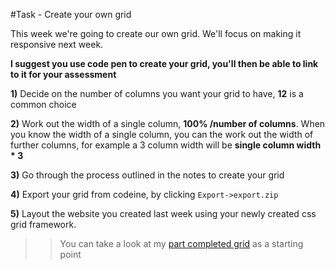 #Task - Create your own grid 

This week we're going to create our own grid. We'll focus on making it responsive next week.

**I suggest you use code pen to create your grid, you'll then be able to link to it for your assessment**

**1)** Decide on the number of columns you want your grid to have, **12** is a common choice

**2)** Work out the width of a single column, **100% /number of columns**. When you know the width of a single column, you can the work out the width of further columns, for example a 3 column width will be **single column width * 3**

**3)** Go through the process outlined in the notes to create your grid

**4)**  Export your grid from codeine, by clicking `Export->export.zip`

**5)** Layout the website you created last week using your newly created css grid framework.  



>> You can take a look at my [part completed grid](https://codepen.io/joeappleton18/pen/WGgZXO) as a starting point